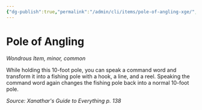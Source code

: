```yaml
---
{"dg-publish":true,"permalink":"/admin/cli/items/pole-of-angling-xge/","tags":["compendium/src/5e/xge","item/rarity/common","item/tier/minor","item/wondrous"],"updated":"2025-01-11T15:32:18.898+00:00"}
---
```


# Pole of Angling
*Wondrous Item, minor, common*  


While holding this 10-foot pole, you can speak a command word and transform it into a fishing pole with a hook, a line, and a reel. Speaking the command word again changes the fishing pole back into a normal 10-foot pole.

*Source: Xanathar's Guide to Everything p. 138*